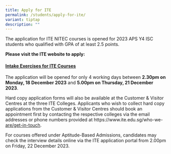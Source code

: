 ```yaml
---
title: Apply for ITE
permalink: /students/apply-for-ite/
variant: tiptap
description: ""
---
```

<p>The application for ITE NITEC courses is opened for 2023 APS Y4 ISC students who qualified with GPA of at least 2.5 points.</p><p><strong>Please visit the ITE website to apply: </strong></p><h4><strong><a href="https://www.ite.edu.sg/apply-for-ITE-courses/full-time-3-year-higher-nitec-and-2-year-nitec/for-isc-progression-to-nitec" rel="noopener noreferrer nofollow" target="_blank">Intake Exercises for ITE Courses</a></strong></h4><p>The application will be opened for only 4 working days between <strong>2.30pm on Monday, 18 December 2023</strong> and <strong>5.00pm on Thursday, 21 December 2023</strong>.</p><p>Hard copy application forms will also be available at the Customer &amp; Visitor Centres at the three ITE Colleges. Applicants who wish to collect hard copy applications from the Customer &amp; Visitor Centres should book an appointment first by contacting the respective colleges via the email addresses or phone numbers provided at <a rel="noopener noreferrer nofollow" target="_blank">https://www.ite.edu.sg/who-we-</a> <a href="https://www.ite.edu.sg/who-we-are/get-in-touch" rel="noopener noreferrer nofollow" target="_blank">are/get-in-touch</a>.</p><p>For courses offered under Aptitude-Based Admissions, candidates may check the interview details online via the ITE application portal from 2.00pm on Friday, 22 December 2023.</p><p></p>